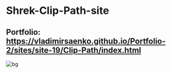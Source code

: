 # Shrek-Clip-Path-site

## Portfolio: https://vladimirsaenko.github.io/Portfolio-2/sites/site-19/Clip-Path/index.html

![bg](https://user-images.githubusercontent.com/56477695/204077633-91777c9d-ed75-453b-a66e-5d1658daf291.jpeg)
